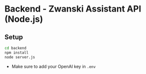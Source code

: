# Backend - Zwanski Assistant API (Node.js)

## Setup
```bash
cd backend
npm install
node server.js
```

- Make sure to add your OpenAI key in `.env`
